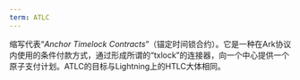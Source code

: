 ```yaml
---
term: ATLC
---
```


缩写代表“*Anchor Timelock Contracts*”（锚定时间锁合约）。它是一种在Ark协议内使用的条件付款方式，通过形成所谓的“txlock”的连接器，向一个中心提供一个原子支付计划。ATLC的目标与Lightning上的HTLC大体相同。